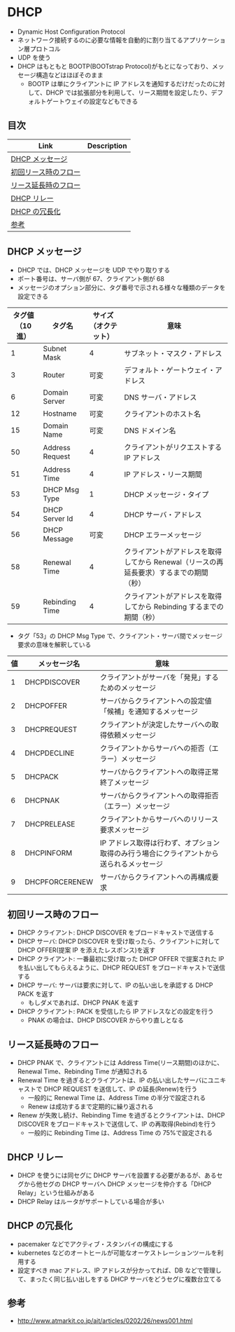 # DHCP

- Dynamic Host Configuration Protocol
- ネットワーク接続するのに必要な情報を自動的に割り当てるアプリケーション層プロトコル
- UDP を使う
- DHCP はもともと BOOTP(BOOTstrap Protocol)がもとになっており、メッセージ構造などはほぼそのまま
  - BOOTP は単にクライアントに IP アドレスを通知するだけだったのに対して、DHCP では拡張部分を利用して、リース期間を設定したり、デフォルトゲートウェイの設定などもできる

## 目次

| Link                                          | Description |
| --------------------------------------------- | ----------- |
| [DHCP メッセージ](#DHCPメッセージ)            |             |
| [初回リース時のフロー](#初回リース時のフロー) |             |
| [リース延長時のフロー](#リース延長時のフロー) |             |
| [DHCP リレー](#DHCPリレー)                    |             |
| [DHCP の冗長化](#DHCPの冗長化)                |             |
| [参考](#参考)                                 |             |

## DHCP メッセージ

- DHCP では、DHCP メッセージを UDP でやり取りする
- ポート番号は、サーバ側が 67、クライアント側が 68
- メッセージのオプション部分に、タグ番号で示される様々な種類のデータを設定できる

| タグ値（10 進） | タグ名          | サイズ（オクテット） | 意味                                                                                   |
| --------------- | --------------- | -------------------- | -------------------------------------------------------------------------------------- |
| 1               | Subnet Mask     | 4                    | サブネット・マスク・アドレス                                                           |
| 3               | Router          | 可変                 | デフォルト・ゲートウェイ・アドレス                                                     |
| 6               | Domain Server   | 可変                 | DNS サーバ・アドレス                                                                   |
| 12              | Hostname        | 可変                 | クライアントのホスト名                                                                 |
| 15              | Domain Name     | 可変                 | DNS ドメイン名                                                                         |
| 50              | Address Request | 4                    | クライアントがリクエストする IP アドレス                                               |
| 51              | Address Time    | 4                    | IP アドレス・リース期間                                                                |
| 53              | DHCP Msg Type   | 1                    | DHCP メッセージ・タイプ                                                                |
| 54              | DHCP Server Id  | 4                    | DHCP サーバ・アドレス                                                                  |
| 56              | DHCP Message    | 可変                 | DHCP エラーメッセージ                                                                  |
| 58              | Renewal Time    | 4                    | クライアントがアドレスを取得してから Renewal（リースの再延長要求）するまでの期間（秒） |
| 59              | Rebinding Time  | 4                    | クライアントがアドレスを取得してから Rebinding するまでの期間（秒）                    |

- タグ「53」の DHCP Msg Type で、クライアント・サーバ間でメッセージ要求の意味を解釈している

| 値  | メッセージ名   | 意味                                                                                    |
| --- | -------------- | --------------------------------------------------------------------------------------- |
| 1   | DHCPDISCOVER   | クライアントがサーバを「発見」するためのメッセージ                                      |
| 2   | DHCPOFFER      | サーバからクライアントへの設定値「候補」を通知するメッセージ                            |
| 3   | DHCPREQUEST    | クライアントが決定したサーバへの取得依頼メッセージ                                      |
| 4   | DHCPDECLINE    | クライアントからサーバへの拒否（エラー）メッセージ                                      |
| 5   | DHCPACK        | サーバからクライアントへの取得正常終了メッセージ                                        |
| 6   | DHCPNAK        | サーバからクライアントへの取得拒否（エラー）メッセージ                                  |
| 7   | DHCPRELEASE    | クライアントからサーバへのリリース要求メッセージ                                        |
| 8   | DHCPINFORM     | IP アドレス取得は行わず、オプション取得のみ行う場合にクライアントから送られるメッセージ |
| 9   | DHCPFORCERENEW | サーバからクライアントへの再構成要求                                                    |

## 初回リース時のフロー

- DHCP クライアント: DHCP DISCOVER をブロードキャストで送信する
- DHCP サーバ: DHCP DISCOVER を受け取ったら、クライアントに対して DHCP OFFER(提案 IP を添えたレスポンス)を返す
- DHCP クライアント: 一番最初に受け取った DHCP OFFER で提案された IP を払い出してもらえるように、DHCP REQUEST をブロードキャストで送信する
- DHCP サーバ: サーバは要求に対して、IP の払い出しを承認する DHCP PACK を返す
  - もしダメであれば、DHCP PNAK を返す
- DHCP クライアント: PACK を受信したら IP アドレスなどの設定を行う
  - PNAK の場合は、DHCP DISCOVER からやり直しとなる

## リース延長時のフロー

- DHCP PNAK で、クライアントには Address Time(リース期間)のほかに、Renewal Time、Rebinding Time が通知される
- Renewal Time を過ぎるとクライアントは、IP の払い出したサーバにユニキャストで DHCP REQUEST を送信して、IP の延長(Renew)を行う
  - 一般的に Renewal Time は、Address Time の半分で設定される
  - Renew は成功するまで定期的に繰り返される
- Renew が失敗し続け、Rebinding Time を過ぎるとクライアントは、DHCP DISCOVER をブロードキャストで送信して、IP の再取得(Rebind)を行う
  - 一般的に Rebinding Time は、Address Time の 75%で設定される

## DHCP リレー

- DHCP を使うには同セグに DHCP サーバを設置する必要があるが、あるセグから他セグの DHCP サーバへ DHCP メッセージを仲介する「DHCP Relay」という仕組みがある
- DHCP Relay はルータがサポートしている場合が多い

## DHCP の冗長化

- pacemaker などでアクティブ・スタンバイの構成にする
- kubernetes などのオートヒールが可能なオーケストレーションツールを利用する
- 設定すべき mac アドレス、IP アドレスが分かってれば、DB などで管理して、まったく同じ払い出しをする DHCP サーバをどうセグに複数台立てる

## 参考

- http://www.atmarkit.co.jp/ait/articles/0202/26/news001.html
